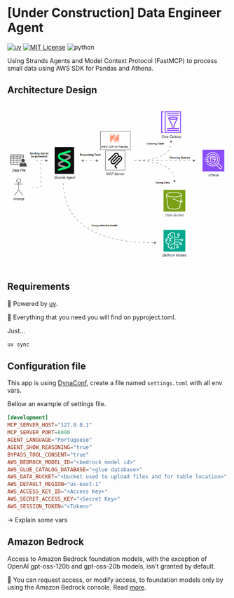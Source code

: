 # [Under Construction] Data Engineer Agent

[![uv](https://img.shields.io/endpoint?url=https://raw.githubusercontent.com/astral-sh/uv/main/assets/badge/v0.json)](https://github.com/astral-sh/uv) 
[![MIT License](https://img.shields.io/badge/license-MIT-007EC7.svg?style=flat-square)](/LICENSE)
![python](https://img.shields.io/badge/Python%3A%203.13-blue)


Using Strands Agents and Model Context Protocol (FastMCP) to process small data using AWS SDK for Pandas and Athena.

## Architecture Design

![design](assets/images/de-agent.gif?raw=true)

## Requirements 

🚀 Powered by [uv](https://github.com/astral-sh/uv).

🐍 Everything that you need you will find on pyproject.toml.

Just...
```bash
uv sync
```

## Configuration file

This app is using [DynaConf](https://www.dynaconf.com/), create a file named ```settings.toml``` with all env vars.

Bellow an example of settings file.

```toml
[development]
MCP_SERVER_HOST="127.0.0.1"
MCP_SERVER_PORT=8000
AGENT_LANGUAGE="Portuguese"
AGENT_SHOW_REASONING="true"
BYPASS_TOOL_CONSENT="true"
AWS_BEDROCK_MODEL_ID="<bedrock model id>"
AWS_GLUE_CATALOG_DATABASE="<glue database>"
AWS_DATA_BUCKET="<bucket used to upload files and for table location>"
AWS_DEFAULT_REGION="us-east-1"
AWS_ACCESS_KEY_ID="<Access Key>"
AWS_SECRET_ACCESS_KEY="<Secret Key>"
AWS_SESSION_TOKEN="<Token>"
```

-> Explain some vars

## Amazon Bedrock

Access to Amazon Bedrock foundation models, with the exception of OpenAI gpt-oss-120b and gpt-oss-20b models, isn't granted by default. 

📘 You can request access, or modify access, to foundation models only by using the Amazon Bedrock console. Read [more](https://docs.aws.amazon.com/bedrock/latest/userguide/model-access.html).